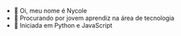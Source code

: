 - 👋 Oi, meu nome é Nycole
- 👀 Procurando por jovem aprendiz na área de tecnologia
- 🌱 Iniciada em Python e JavaScript
